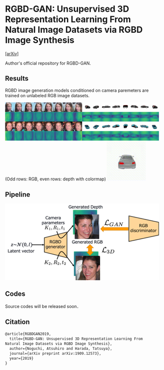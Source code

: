 # RGBD-GAN: Unsupervised 3D Representation Learning From Natural Image Datasets via RGBD Image Synthesis

[[arXiv]](https://arxiv.org/abs/1909.12573)

Author's official repository for RGBD-GAN.

## Results
RGBD image generation models conditioned on camera paremeters are trained on unlabeled RGB image datasets.

<img src="https://github.com/nogu-atsu/RGBD-GAN/blob/master/figs/overview.png">
(Odd rows: RGB, even rows: depth with colormap)


<img src="https://github.com/nogu-atsu/RGBD-GAN/blob/master/figs/output.gif">

## Pipeline
<img src="https://github.com/nogu-atsu/RGBD-GAN/blob/master/figs/pipeline.png" width="512">

## Codes
Source codes will be released soon．

## Citation
```
@article{RGBDGAN2019,
  title={RGBD-GAN: Unsupervised 3D Representation Learning From Natural Image Datasets via RGBD Image Synthesis},
  author={Noguchi, Atsuhiro and Harada, Tatsuya},
  journal={arXiv preprint arXiv:1909.12573},
  year={2019}
}
```
